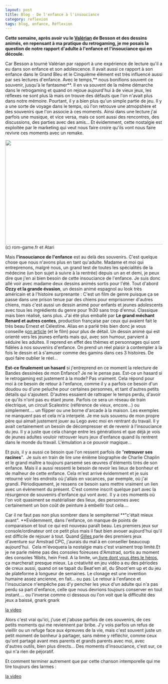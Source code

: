 ```yaml
---
layout: post
title: Blog - De l'enfance à l'insouciance
category: reflexion
tags: blog, enfance, Réflexion
---
```

**Cette semaine, après avoir vu le <a href="https://cheziceman.wordpress.com/2017/07/31/cinema-valerian-et-la-cite-des-milles-planetes-de-luc-besson-2017/">Valérian</a> de Besson et des dessins animés, en repensant à ma pratique du retrogaming, je me posais la question de notre rapport d'adulte à l'enfance et l'insouciance qui en découle.**

Car Besson a tourné Valérian par rapport à une expérience de lecture qu'il a eu dans son enfance et son adolescence. Il avait aussi ce rapport à son enfance dans le Grand Bleu et le Cinquième élément est très influencé aussi par ses lectures d'enfance. Avec le temps,** nous bonifions souvent ce souvenir, jusqu'à le fantasmer**. Il en va souvent de la même démarche dans le retrogaming et quand on rejoue aujourd'hui à de vieux jeux, les réflexes ne sont plus là mais on trouve des défauts que l'on n'avait plus dans notre mémoire. Pourtant, il y a bien plus qu'un simple partie de jeu. Il y a une sorte de voyage dans le temps, où l'on retrouve une atmopshère et des souvenirs que l'on associe à ces moments. Ainsi dans une lecture j'ai parfois une musique, et vice versa, mais ce sont aussi des rencontres, des discussions, des parties avec des amis... Et évidemment, cette nostalgie est exploitée par le marketing qui veut nous faire croire qu'ils vont nous faire revivre ces moments avec un remake.

<img class="size-large" src="http://www.rom-game.fr/multimedia/news/160916_kidsreact.jpg" width="730" height="334" />
(c) rom-game.fr et Atari

Mais **l'insouciance de l'enfance** est au delà des souvenirs. C'est quelque chose que nous n'avons plus en tant qu'adulte. Madame et moi qui entreprenons, malgré nous, un grand test de toutes les spécialités de la médecine (un bon sujet à suivre à la rentrée) depuis un an et demi, je peux dire que j'en ai bien besoin de cette insouciance de l'enfance. Je suis donc allé voir avec madame deux dessins animés sortis pour l'été. Tout d'abord **Ozzy et la grande évasion**, un dessin animé espagnol au look très américain et à l'histoire surprenante : C'est un film de genre puisque ça se passe dans une prison tenue par des chiens pour emprisonner d'autres chiens, mais c'est aussi un dessin animé pour enfants et jeunes adolescents avec tous les ingrédients du genre pour 1h30 sans trop d'ennui. Classique mais bien réalisé, sans plus. J'ai été plus emballé par **Le grand méchant Renard et autres contes**, production française par ceux qui avaient fait le très beau Ernest et Célestine. Alias en a parlé très bien donc je vous conseille s<a href="https://alias.erdorin.org/grand-mechant-renard/">on article</a> (et le film) pour plus de détail. Un dessin animé qui est orienté vers les jeunes enfants mais qui, avec son humour, parvient à séduire les adultes. Il reprend en effet des thèmes et personnages qui sont fidèles à nos souvenirs d'enfance. On prend un réel plaisir à contempler à la fois le dessin et à s'amuser comme des gamins dans ces 3 histoires. De quoi faire oublier le réel...

**Est-ce finalement un hasard** si j'entreprend en ce moment la relecture de Bandes dessinées de mon Enfance? Je ne le pense pas. Est-ce un hasard si le retrogaming est justement à la mode? Pas vraiment. Cela répond pour moi à ce besoin de retour à l'enfance, comme il y a parfois ce besoin d'un doudou ou d'une peluche pour certaines personnes, et tant d'autres petits détails qui s'ajoutent. D'autres essaient de rattraper le temps perdu, d'avoir ce qu'ils n'ont pas eu étant jeune. Parfois ce sera un réseau de train électrique, un circuit Scalextric (référence de vieux, encore...) ou simplement.... un flipper ou une borne d'arcade à la maison. Les exemples ne manquent pas et cela m'a interpelé. Je me suis souvenu de mon propre père qui aimait justement jouer au Lego avec moi en rentrant du travail. Il y avait certainement un besoin de décompresser et de revenir à l'insouciance du jeu. Il y a juste que cela change entre les générations et que déjà je vois de jeunes adultes vouloir retrouver leurs jeux d'enfance quand ils rentrent dans le monde du travail. L'émulation a ce pouvoir magique...

Et puis, il y a aussi ce besoin que l'on ressent parfois de "**retrouver ses racines**".  Je suis en train de lire une énième biographie de Charlie Chaplin et le grand maître a toujours parsemé ses œuvres d'éléments tirés de son enfance. Mais il a aussi ressenti le besoin de revoir les lieux de bonheur et de malheur de cette enfance. Cela m'est arrivé évidemment et je suis retourné voir les endroits où j'allais en vacances, par exemple, où j'ai grandi. Périodiquement, je ressens ce besoin sans mettre vraiment un lien avec un évènement du présent. C'est comme inscrit quelque part avec la résurgence de souvenirs d'enfance qui vont avec. Il y a ces moments où l'on voit quasiment se matérialiser des lieux, des personnes avec certainement un bon coût de peinture à embellir tout cela....

Car il ne faut pas non plus sombrer dans le sempiternel **"c'était mieux avant". **Evidemment, dans l'enfance, on manque de points de comparaison et tout ce qui est nouveau paraît beau. Les premiers jeux sur console/ordinateur ont ce petit plus mais il faut bien avouer aujourd'hui qu'il est difficile de rejouer à tout. Quand <a href="https://www.parigotmanchot.fr/2017/08/01/jouer-sous-linux-1-jeux-aventure/">Gilles </a>parle des premiers jeux d'aventure sur Amstrad CPC, j'aurais du mal à en conseiller beaucoup aujourd'hui.  Cela m'évoquera la nostalgie mais c'est vraiment trop limité.Et je ne parle même pas des consoles foireuses d'Amstrad, sortis au moment des consoles 16bits, hein Fred. A la limite, un<a href="https://fr.wikipedia.org/wiki/Livre-jeu"> livre dont vous êtes le héros</a>, ça marcherait presque mieux. La créativité en jeu vidéo a eu des périodes de creux aussi, quand on se tapait du Beat'em all, du Shoot'em up et du jeu de plateforme à longueur de semaines. Le clonage est une invention humaine assez ancienne, en fait... ou pas. Le retour à l'enfance et l'insouciance n'empêche pas d'y pencher les yeux d'un adulte qui n'a pas perdu sa part d'enfance, celle que nous devrions toujours conserver en tout instant.... ou l'inverse comme ci dessous ou l'on voit que la difficulté des jeux a baissé, gnark gnark

[la video](http://www.youtube.com/watch?v=d7zM3qWXOto)

Alors c'est vrai qu'ici, j'use et j'abuse parfois de ces souvenirs, de ces petits moments qui me reviennent par bribe. J'y vois parfois un refus de vieillir ou un refuge face aux épreuves de la vie, mais c'est souvent juste un petit moment de bonheur à partager, sans même y réfléchir, comme ceux qu'ont partagé avant mes parents et grands parents avec moi, avec d'autres outils, bien plus directs... Des moments d'insouciance, c'est sur, ce qui n'a rien de péjoratif.

Et comment terminer autrement que par cette chanson intemporelle qui me tire toujours des larmes :

[la video](https://www.youtube.com/watch?v=MWoQW-b6Ph8)

